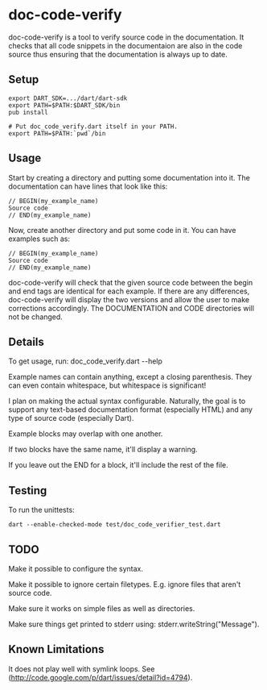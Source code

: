 doc-code-verify
==============

doc-code-verify is a tool to verify source code in the documentation. It checks
that all code snippets in the documentaion are also in the code source thus ensuring
that the documentation is always up to date.

Setup
-----

	export DART_SDK=.../dart/dart-sdk
	export PATH=$PATH:$DART_SDK/bin
	pub install
	
	# Put doc_code_verify.dart itself in your PATH.
	export PATH=$PATH:`pwd`/bin

Usage
-----

Start by creating a directory and putting some documentation into it. The
documentation can have lines that look like this:

	// BEGIN(my_example_name)
	Source code
	// END(my_example_name)

Now, create another directory and put some code in it. You can have examples
such as:

	// BEGIN(my_example_name)
	Source code
	// END(my_example_name)

doc-code-verify will check that the given source code between the begin and end
tags are identical for each example. If there are any differences, doc-code-verify
will display the two versions and allow the user to make corrections accordingly.
The DOCUMENTATION and CODE directories will not be changed.

Details
-------

To get usage, run: doc_code_verify.dart --help

Example names can contain anything, except a closing parenthesis. They can
even contain whitespace, but whitespace is significant!

I plan on making the actual syntax configurable. Naturally, the goal is to
support any text-based documentation format (especially HTML) and any type of
source code (especially Dart).

Example blocks may overlap with one another.

If two blocks have the same name, it'll display a warning.

If you leave out the END for a block, it'll include the rest of the file.

Testing
-------

To run the unittests:

	dart --enable-checked-mode test/doc_code_verifier_test.dart

TODO
----

Make it possible to configure the syntax.

Make it possible to ignore certain filetypes. E.g. ignore files that aren't
source code.

Make sure it works on simple files as well as directories.

Make sure things get printed to stderr using:
stderr.writeString("Message").

Known Limitations
-----------------

It does not play well with symlink loops. See
(http://code.google.com/p/dart/issues/detail?id=4794).